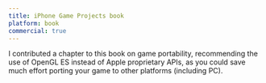 ```yaml
---
title: iPhone Game Projects book
platform: book
commercial: true
---
```


I contributed a chapter to this book on game portability, recommending the use of OpenGL ES instead of Apple proprietary APIs, as you could save much effort porting your game to other platforms (including PC).
